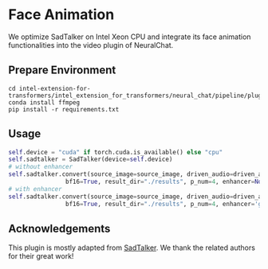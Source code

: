 # Face Animation

We optimize SadTalker on Intel Xeon CPU and integrate its face animation functionalities into the video plugin of NeuralChat.

## Prepare Environment

```
cd intel-extension-for-transformers/intel_extension_for_transformers/neural_chat/pipeline/plugins/video/face_animation
conda install ffmpeg
pip install -r requirements.txt
```

## Usage

```python
self.device = "cuda" if torch.cuda.is_available() else "cpu"
self.sadtalker = SadTalker(device=self.device)
# without enhancer
self.sadtalker.convert(source_image=source_image, driven_audio=driven_audio, output_video_path="./response.mp4",
                bf16=True, result_dir="./results", p_num=4, enhancer=None)
# with enhancer
self.sadtalker.convert(source_image=source_image, driven_audio=driven_audio, output_video_path="./response.mp4",
                bf16=True, result_dir="./results", p_num=4, enhancer='gfpgan')
```

## Acknowledgements

This plugin is mostly adapted from [SadTalker](https://github.com/OpenTalker/SadTalker). We thank the related authors for their great work!